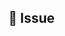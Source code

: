 <!-- You can find the latest issue templates here https://github.com/ulfgebhardt/issue-templates -->

<!--
Please take a look at the issue templates at https://github.com/Ocelot-Social-Community/Ocelot-Social/issues/new/choose
before submitting a new issue. Following one of the issue templates will ensure maintainers can route your request efficiently.

Thanks!
-->

## 💬 Issue
<!-- Describe your Issue in detail. -->

<!-- Attach screenshots and drawings if needed. -->
